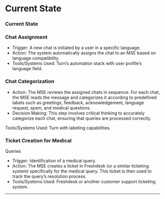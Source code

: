 # Current State

### Current State

### Chat Assignment

- Trigger: A new chat is initiated by a user in a specific
language.
- Action: The system automatically assigns the chat to an MSE based on
language compatibility.
- Tools/Systems Used: Turn’s automation stack with user profile’s
language field.

### Chat Categorization

- Action: The MSE reviews the assigned chats in sequence. For each
chat, the MSE reads the message and categorizes it according to
predefined labels such as greetings, feedback, acknowledgement,
language request, spam, and medical questions.
- Decision Making: This step involves critical thinking to accurately
categorize each chat, ensuring that queries are processed
correctly.

Tools/Systems Used: Turn with labeling capabilities.

### Ticket Creation for Medical
Queries

- Trigger: Identification of a medical query.
- Action: The MSE creates a ticket in Freshdesk (or a similar
ticketing system) specifically for the medical query. This ticket is
then used to track the query’s resolution process.
- Tools/Systems Used: Freshdesk or another customer support ticketing
system.

---